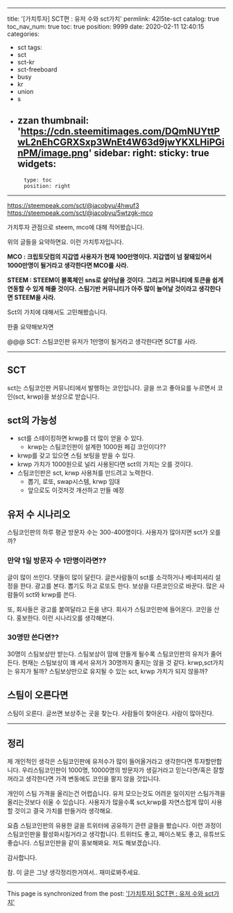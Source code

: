 
---
title: '[가치투자] SCT편 : 유저 수와 sct가치'
permlink: 42l5te-sct
catalog: true
toc_nav_num: true
toc: true
position: 9999
date: 2020-02-11 12:40:15
categories:
- sct
tags:
- sct
- sct-kr
- sct-freeboard
- busy
- kr
- union
- s
- zzan
thumbnail: 'https://cdn.steemitimages.com/DQmNUYttPwL2nEhCGRXSxp3WnEt4W63d9jwYKXLHiPGinPM/image.png'
sidebar:
    right:
        sticky: true
widgets:
    -
        type: toc
        position: right
---


https://steempeak.com/sct/@jacobyu/4hwuf3
https://steempeak.com/sct/@jacobyu/5wtzgk-mco

가치투자 관점으로 steem, mco에 대해 적어봤습니다. 

위의 글들을 요약하면요. 이런 가치투자입니다.

**MCO : 크립토닷컴의 지갑앱 사용자가 현재 100만명이다. 지갑앱이 넘 잘돼있어서 1000만명이 될거라고 생각한다면 MCO를 사라.**

**STEEM : STEEM이 블록체인 sns로 살아남을 것이다. 그리고 커뮤니티에 토큰을 쉽게 연동할 수 있게 해줄 것이다.** **스팀기반 커뮤니티가 아주 많이 늘어날 것이라고 생각한다면 STEEM을 사라.**

Sct의 가치에 대해서도 고민해봤습니다.

한줄 요약해보자면

@@@ SCT: 스팀코인판 유저가 1만명이 될거라고 생각한다면 SCT를 사라.


---

## SCT

sct는 스팀코인판 커뮤니티에서 발행하는 코인입니다. 글을 쓰고 좋아요를 누르면서 코인(sct, krwp)을 보상으로 받습니다.


## sct의 가능성

* sct를 스테이킹하면 krwp를 더 많이 얻을 수 있다.
    *  krwp는 스팀코인판이 설계한 1000원 페깅 코인이다??
* krwp를 갖고 있으면 스팀 보팅을 받을 수 있다.
* krwp 가치가 1000원으로 널리 사용된다면 sct의 가치는 오를 것이다.
* 스팀코인판은 sct, krwp 사용처를 만드려고 노력한다.
    * 뽑기, 로또, swap시스템, krwp 임대
    * 앞으로도 이것저것 개선하고 만들 예정

## 유저 수 시나리오

스팀코인판의 하루 평균 방문자 수는 300-400명이다. 
사용자가 많아지면 sct가 오를까?


### 만약 1일 방문자 수 1만명이라면??

글이 많이 쓰인다. 댓들이 많이 달린다. 글쓴사람들이 sct를 소각하거나 베네피셔리 설정을 한다. 광고를 본다. 뽑기도 하고 로또도 한다. 보상을 다른코인으로 바꾼다. 많은 사람들이 sct와 krwp를 쓴다.

또, 회사들은 광고를 붙여달라고 돈을 낸다. 회사가 스팀코인판에 들어온다. 코인을 산다. 홍보한다. 이런 시나리오를 생각해본다.


### 30명만 쓴다면??
30명이 스팀보상만 받는다. 
스팀보상이 맘에 안들게 될수록 스팀코인판의 유저가 줄어든다.
현재는 스팀보상이 꽤 세서 유저가 30명까지 줄지는 않을 것 같다.
krwp,sct가치는 유지가 될까? 스팀보상만으로 유지될 수 있는 sct, krwp 가치가 되지 않을까?

## 스팀이 오른다면

스팀이 오른다. 글쓰면 보상주는 곳을 찾는다. 사람들이 찾아온다. 사람이 많아진다. 

---

## 정리

제 개인적인 생각은 스팀코인판에 유저수가 많이 들어올거라고 생각한다면 투자할만합니다. 우리스팀코인판이 1000명, 10000명의 방문자가 생길거라고 믿는다면/혹은 잘할꺼라고 생각한다면 가격 변동에도 코인을 팔지 않을 것입니다. 

개인이 스팀 가격을 올리는건 어렵습니다. 유저 모으는것도 어려운 일이지만 스팀가격을 올리는것보다 쉬울 수 있습니다. 사용자가 많을수록 sct,krwp를 자연스럽게 많이 사용할 것이고 결국 가치를 만들거라 생각해요. 

요즘 스팀코인판의 유용한 글을 트위터에 공유하기 관련 글들을 봤습니다. 이런 과정이 스팀코인판을 활성화시킬거라고 생각합니다. 트위터도 좋고, 페이스북도 좋고, 유튜브도 좋습니다. 스팀코인판을 같이 홍보해봐요. 저도 해보겠습니다.

감사합니다.

참. 이 글은 그냥 생각정리한거여서..  재미로봐주세요. 

- - -

This page is synchronized from the post: ['[가치투자] SCT편 : 유저 수와 sct가치'](https://steemit.com/@jacobyu/42l5te-sct)
